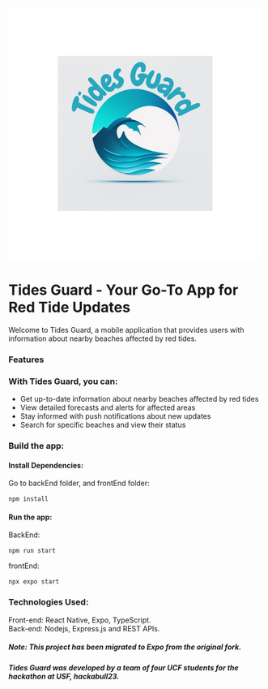 ![alt text](frontEnd/frontEnd/assets/image/TidesGuard.png)

# Tides Guard - Your Go-To App for Red Tide Updates
Welcome to Tides Guard, a mobile application that provides users with information about nearby beaches affected by red tides.


### Features
### With Tides Guard, you can:
- Get up-to-date information about nearby beaches affected by red tides
- View detailed forecasts and alerts for affected areas
- Stay informed with push notifications about new updates
- Search for specific beaches and view their status

### Build the app:
#### Install Dependencies:
Go to backEnd folder, and frontEnd folder:
```
npm install
```
#### Run the app:
BackEnd:
```
npm run start
```
frontEnd:
```
npx expo start
```
### Technologies Used:
Front-end: React Native, Expo, TypeScript.
<br/>
Back-end: Nodejs, Express.js and REST APIs.

##### Note: This project has been migrated to Expo from the original fork.
##### Tides Guard was developed by a team of four UCF students for the hackathon at USF, hackabull23.
